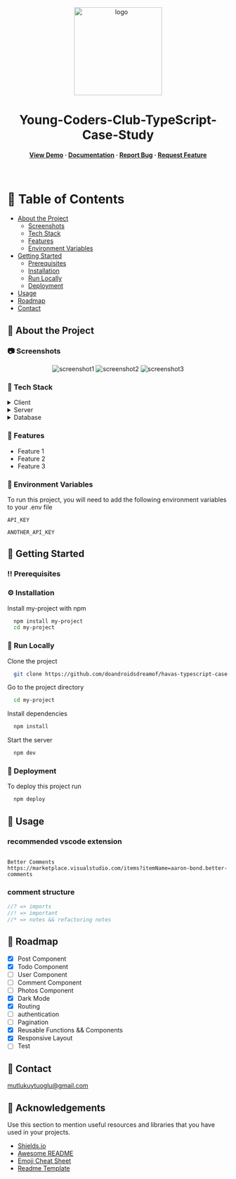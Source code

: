 <div align="center">

  <img src="./src/assets/svg/box.svg" alt="logo" width="200" height="auto" />
  <h1>Young-Coders-Club-TypeScript-Case-Study</h1>

<h4>
    <a href="https://github.com/Louis3797/awesome-readme-template/">View Demo</a>
  <span> · </span>
    <a href="https://github.com/Louis3797/awesome-readme-template">Documentation</a>
  <span> · </span>
    <a href="https://github.com/Louis3797/awesome-readme-template/issues/">Report Bug</a>
  <span> · </span>
    <a href="https://github.com/Louis3797/awesome-readme-template/issues/">Request Feature</a>
  </h4>
</div>

<br />

<!-- Table of Contents -->

# :notebook_with_decorative_cover: Table of Contents

- [About the Project](#star2-about-the-project)
  - [Screenshots](#camera-screenshots)
  - [Tech Stack](#space_invader-tech-stack)
  - [Features](#dart-features)
  - [Environment Variables](#key-environment-variables)
- [Getting Started](#toolbox-getting-started)
  - [Prerequisites](#bangbang-prerequisites)
  - [Installation](#gear-installation)
  - [Run Locally](#running-run-locally)
  - [Deployment](#triangular_flag_on_post-deployment)
- [Usage](#eyes-usage)
- [Roadmap](#compass-roadmap)
- [Contact](#handshake-contact)

<!-- About the Project -->

## :star2: About the Project

<!-- Screenshots -->

### :camera: Screenshots

<div align="center">
  <img src="./src/assets/screenshots/screenshot-home.png" alt="screenshot1" />
    <img src="./src/assets/screenshots/screenshot-todos-dark.png" alt="screenshot2" />
      <img src="./src/assets/screenshots/screenshot-mobile.png" alt="screenshot3" />
</div>

<!-- TechStack -->

### :space_invader: Tech Stack

<details>
  <summary>Client</summary>
  <ul>
    <li><a href="https://www.typescriptlang.org/">Typescript</a></li>
    <li><a href="https://reactjs.org/">React.js</a></li>
    <li><a href="https://tailwindcss.com/">TailwindCSS</a></li>
  </ul>
</details>

<details>
  <summary>Server</summary>
  <ul>
    <li><a href="https://www.typescriptlang.org/">Typescript</a></li>
  </ul>
</details>

<details>
<summary>Database</summary>
  <ul>
  </ul>
</details>

<!-- Features -->

### :dart: Features

- Feature 1
- Feature 2
- Feature 3

<!-- Env Variables -->

### :key: Environment Variables

To run this project, you will need to add the following environment variables to your .env file

`API_KEY`

`ANOTHER_API_KEY`

<!-- Getting Started -->

## :toolbox: Getting Started

<!-- Prerequisites -->

### :bangbang: Prerequisites

<!-- Installation -->

### :gear: Installation

Install my-project with npm

```bash
  npm install my-project
  cd my-project
```

<!-- Run Locally -->

### :running: Run Locally

Clone the project

```bash
  git clone https://github.com/doandroidsdreamof/havas-typescript-case-study.git
```

Go to the project directory

```bash
  cd my-project
```

Install dependencies

```bash
  npm install
```

Start the server

```bash
  npm dev
```

<!-- Deployment -->

### :triangular_flag_on_post: Deployment

To deploy this project run

```bash
  npm deploy
```

<!-- Usage -->

## :eyes: Usage

### recommended vscode extension

```

Better Comments
https://marketplace.visualstudio.com/items?itemName=aaron-bond.better-comments

```

### comment structure

```javascript
//? => imports
//! => important
//* => notes && refactoring notes
```

<!-- Roadmap -->

## :compass: Roadmap

- [x] Post Component
- [x] Todo Component
- [ ] User Component
- [ ] Comment Component
- [ ] Photos Component
- [x] Dark Mode
- [x] Routing
- [ ] authentication
- [ ] Pagination
- [x] Reusable Functions && Components
- [x] Responsive Layout
- [ ] Test

<!-- Contact -->

## :handshake: Contact

mutlukuytuoglu@gmail.com

<!-- Acknowledgments -->

## :gem: Acknowledgements

Use this section to mention useful resources and libraries that you have used in your projects.

- [Shields.io](https://shields.io/)
- [Awesome README](https://github.com/matiassingers/awesome-readme)
- [Emoji Cheat Sheet](https://github.com/ikatyang/emoji-cheat-sheet/blob/master/README.md#travel--places)
- [Readme Template](https://github.com/othneildrew/Best-README-Template)
